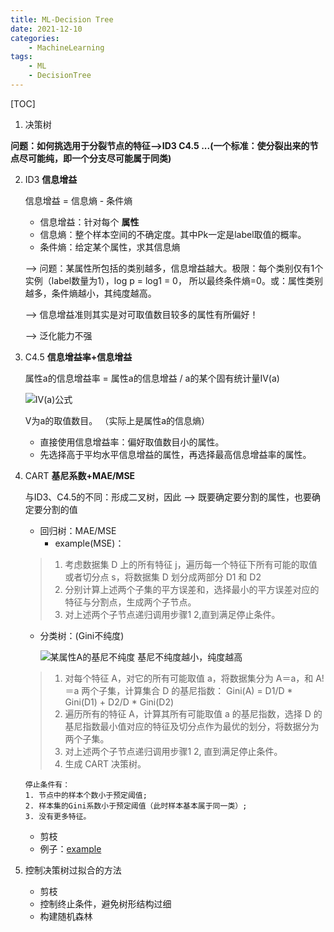 ```yaml
---
title: ML-Decision Tree
date: 2021-12-10
categories: 
    - MachineLearning
tags:  
    - ML
    - DecisionTree
---
```

[TOC]
1. 决策树

**问题：如何挑选用于分裂节点的特征-->ID3 C4.5 ...(一个标准：使分裂出来的节点尽可能纯，即一个分支尽可能属于同类)**

<!-- more -->

2. ID3
**信息增益**

    信息增益 = 信息熵 - 条件熵
   - 信息增益：针对每个 **属性**
   - 信息熵：整个样本空间的不确定度。其中Pk一定是label取值的概率。
   - 条件熵：给定某个属性，求其信息熵

    --> 问题：某属性所包括的类别越多，信息增益越大。极限：每个类别仅有1个实例（label数量为1），log p = log1 = 0， 所以最终条件熵=0。或：属性类别越多，条件熵越小，其纯度越高。

    --> 信息增益准则其实是对可取值数目较多的属性有所偏好！

    --> 泛化能力不强

3. C4.5 **信息增益率+信息增益**

    属性a的信息增益率 = 属性a的信息增益 / a的某个固有统计量IV(a)

    ![IV(a)公式](https://pic4.zhimg.com/80/v2-812104c0291d20935e910919a9fa5c27_hd.png)

    V为a的取值数目。
    （实际上是属性a的信息熵）

   - 直接使用信息增益率：偏好取值数目小的属性。
   - 先选择高于平均水平信息增益的属性，再选择最高信息增益率的属性。

4. CART **基尼系数+MAE/MSE**

   与ID3、C4.5的不同：形成二叉树，因此 --> 既要确定要分割的属性，也要确定要分割的值

   - 回归树：MAE/MSE
      - example(MSE)：
   > 1. 考虑数据集 D 上的所有特征 j，遍历每一个特征下所有可能的取值或者切分点 s，将数据集 D 划分成两部分 D1 和 D2
   > 2. 分别计算上述两个子集的平方误差和，选择最小的平方误差对应的特征与分割点，生成两个子节点。
   > 3. 对上述两个子节点递归调用步骤1 2,直到满足停止条件。
   
   - 分类树：(Gini不纯度)
     
     ![某属性A的基尼不纯度](https://img-blog.csdn.net/20150109184544578?watermark/2/text/aHR0cDovL2Jsb2cuY3Nkbi5uZXQvQW5kcm9pZGx1c2hhbmdkZXJlbg==/font/5a6L5L2T/fontsize/400/fill/I0JBQkFCMA==/dissolve/70/gravity/Center)
   基尼不纯度越小，纯度越高

   > 1. 对每个特征 A，对它的所有可能取值 a，将数据集分为 A＝a，和 A!＝a 两个子集，计算集合 D 的基尼指数：
      Gini(A) = D1/D * Gini(D1) + D2/D * Gini(D2)
   > 2. 遍历所有的特征 A，计算其所有可能取值 a 的基尼指数，选择 D 的基尼指数最小值对应的特征及切分点作为最优的划分，将数据分为两个子集。
   > 3. 对上述两个子节点递归调用步骤1 2, 直到满足停止条件。
   > 4. 生成 CART 决策树。
   
       停止条件有：
       1. 节点中的样本个数小于预定阈值;
       2. 样本集的Gini系数小于预定阈值（此时样本基本属于同一类）;
       3. 没有更多特征。

   - 剪枝
   - 例子：[example](https://www.jianshu.com/p/b90a9ce05b28)
    
5. 控制决策树过拟合的方法

   - 剪枝
   - 控制终止条件，避免树形结构过细
   - 构建随机森林